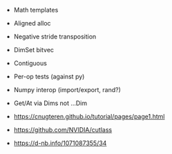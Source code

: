 - Math templates
- Aligned alloc
- Negative stride transposition
- DimSet bitvec
- Contiguous
- Per-op tests (against py)
- Numpy interop (import/export, rand?)
- Get/At via Dims not ...Dim

- https://cnugteren.github.io/tutorial/pages/page1.html
- https://github.com/NVIDIA/cutlass
- https://d-nb.info/1071087355/34
